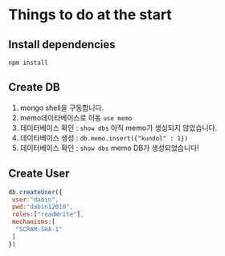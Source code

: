 # Things to do at the start
## Install dependencies
`npm install`

## Create DB
1)  mongo shell을 구동합니다.
2)  memo데이타베이스로 이동 `use memo` 
3)  데이터베이스 확인 : `show dbs` 아직 memo가 생성되지 않았습니다.
4)  데이타베이스 생성 : `db.memo.insert({"kundol" : 1})`
5)  데이터베이스 확인 : `show dbs` memo DB가 생성되었습니다! 

## Create User
```js
db.createUser({  
 user:"dabin",
 pwd:"dabin12010",
 roles:["readWrite"],
 mechanisms:[  
  "SCRAM-SHA-1"
 ]
})
```